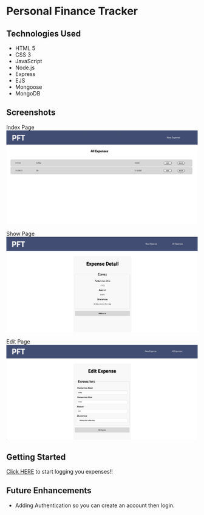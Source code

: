 # Personal Finance Tracker




## Technologies Used

* HTML 5
* CSS 3
* JavaScript
* Node.js
* Express
* EJS
* Mongoose
* MongoDB


## Screenshots 

Index Page
![](pictures/Index%20Page.png)

Show Page
![](pictures/Show%20Page.png)

Edit Page
![](pictures/Edit%20Page.png)




## Getting Started

[Click HERE](https://personal-finance-tracker-059.herokuapp.com/expenses) to start logging you expenses!!


## Future Enhancements

* Adding Authentication so you can create an account then login.
